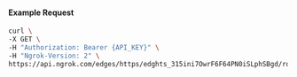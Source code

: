 <!-- Code generated for API Clients. DO NOT EDIT. -->

#### Example Request

```bash
curl \
-X GET \
-H "Authorization: Bearer {API_KEY}" \
-H "Ngrok-Version: 2" \
https://api.ngrok.com/edges/https/edghts_315ini7OwrF6F64PN0iSLphSBgd/routes/edghtsrt_315inkC5Ya5AFTmAIJ1LV75ALO0/compression
```
